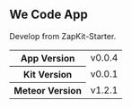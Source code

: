 We Code App
----------------

Develop from ZapKit-Starter.

<table>
  <tbody>
    <tr>
      <th>App Version</th>
      <td>v0.0.4</td>
    </tr>
    <tr>
      <th>Kit Version</th>
      <td>v0.0.1</td>
    </tr>
    <tr>
      <th>Meteor Version</th>
      <td>v1.2.1</td>
    </tr>
  </tbody>
</table>



